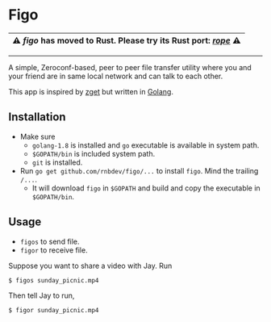 Figo
===

|⚠️ _figo_ has moved to Rust. Please try its Rust port: [*rope*](https://github.com/rnbguy/rope) ⚠️|
|-|

---

A simple, Zeroconf-based, peer to peer file transfer utility where you and your friend are in same local network and can talk to each other.

This app is inspired by [zget](https://github.com/nils-werner/zget) but written in [Golang](https://golang.org).

Installation
---
* Make sure
	- `golang-1.8` is installed and `go` executable is available in system path.
	- `$GOPATH/bin` is included system path. 
	- `git` is installed.
* Run `go get github.com/rnbdev/figo/...` to install `figo`. Mind the trailing `/...`.
	- It will download `figo` in `$GOPATH` and build and copy the executable in `$GOPATH/bin`.

Usage
---
* `figos` to send file.
* `figor` to receive file.

Suppose you want to share a video with Jay. Run
```
$ figos sunday_picnic.mp4
```

Then tell Jay to run,
```
$ figor sunday_picnic.mp4
```
